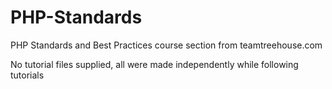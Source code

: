# PHP-Standards
PHP Standards and Best Practices course section from teamtreehouse.com

No tutorial files supplied, all were made independently while following tutorials
